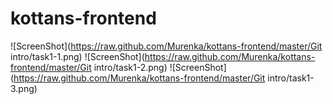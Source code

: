 # kottans-frontend
![ScreenShot](https://raw.github.com/Murenka/kottans-frontend/master/Git intro/task1-1.png)
![ScreenShot](https://raw.github.com/Murenka/kottans-frontend/master/Git intro/task1-2.png)
![ScreenShot](https://raw.github.com/Murenka/kottans-frontend/master/Git intro/task1-3.png)